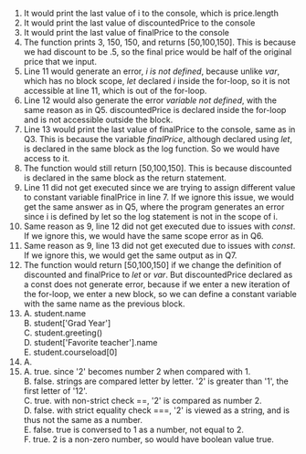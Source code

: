 1. It would print the last value of i to the console, which is price.length
2. It would print the last value of discountedPrice to the console
3. It would print the last value of finalPrice to the console
4. The function prints 3, 150, 150, and returns [50,100,150]. This is because we had discount to be .5, so the final price would be half of the original price that we input. 
5. Line 11 would generate an error, *i is not defined*, because unlike *var*, which has no block scope, *let* declared *i* inside the for-loop, so it is not accessible at line 11, which is out of the for-loop.
6. Line 12 would also generate the error *variable not defined*, with the same reason as in Q5. discountedPrice is declared inside the for-loop and is not accessible outside the block.
7. Line 13 would print the last value of finalPrice to the console, same as in Q3. This is because the variable *finalPrice*, although declared using *let*, is declared in the same block as the log function. So we would have access to it.
8. The function would still return [50,100,150]. This is because discounted is declared in the same block as the return statement. 
9. Line 11 did not get executed since we are trying to assign different value to constant variable finalPrice in line 7. If we ignore this issue, we would get the same answer as in Q5, where the program generates an error since i is defined by let so the log statement is not in the scope of i.
10. Same reason as 9, line 12 did not get executed due to issues with *const*. If we ignore this, we would have the same scope error as in Q6.
11. Same reason as 9, line 13 did not get executed due to issues with *const*. If we ignore this, we would get the same output as in Q7.
12. The function would return [50,100,150] if we change the definition of discounted and finalPrice to *let* or *var*. But discountedPrice declared as a const does not generate error, because if we enter a new iteration of the for-loop, we enter a new block, so we can define a constant variable with the same name as the previous block.
13. 
    A. student.name  
    B. student['Grad Year']  
    C. student.greeting()  
    D. student['Favorite teacher'].name  
    E. student.courseload[0]  
14. 
    A.   
15. 
    A. true. since '2' becomes number 2 when compared with 1.  
    B. false. strings are compared letter by letter. '2' is greater than '1', the first letter of '12'.  
    C. true. with non-strict check ==, '2' is compared as number 2.  
    D. false. with strict equality check ===, '2' is viewed as a string, and is thus not the same as a number.  
    E. false. true is conversed to 1 as a number, not equal to 2.  
    F. true. 2 is a non-zero number, so would have boolean value true.  
